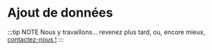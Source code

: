 # Ajout de données
:::tip NOTE
Nous y travaillons... revenez plus tard, ou, encore mieux, [contactez-nous !](mailto:julien.malard@mail.mcgill.ca)
:::
